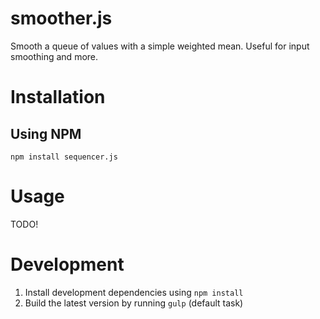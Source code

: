 # smoother.js

Smooth a queue of values with a simple weighted mean. Useful for input smoothing and more.

# Installation

## Using NPM

    npm install sequencer.js

# Usage

TODO!

# Development

1. Install development dependencies using `npm install`
2. Build the latest version by running `gulp` (default task)
